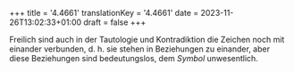 +++
title = '4.4661'
translationKey = '4.4661'
date = 2023-11-26T13:02:33+01:00
draft = false
+++

Freilich sind auch in der Tautologie und Kontradiktion die Zeichen noch mit einander verbunden, d. h. sie stehen in Beziehungen zu einander, aber diese Beziehungen sind bedeutungslos, dem <em class="germph">Symbol</em> unwesentlich.
